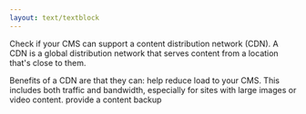 ```yaml
---
layout: text/textblock
---
```

Check if your CMS can support a content distribution network (CDN). A CDN is a global distribution network that serves content from a location that's close to them. 

Benefits of a CDN are that they can:
help reduce load to your CMS. This includes both traffic and bandwidth, especially for sites with large images or video content.
provide a content backup


